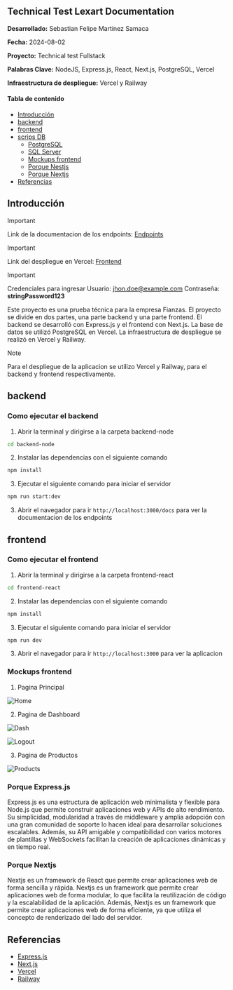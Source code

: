 ## Technical Test Lexart Documentation

**Desarrollado:** Sebastian Felipe Martinez Samaca

**Fecha:** 2024-08-02

**Proyecto:** Technical test Fullstack

**Palabras Clave:** NodeJS, Express.js, React, Next.js, PostgreSQL, Vercel

**Infraestructura de despliegue:** Vercel y Railway

#### Tabla de contenido

- [Introducción](#introducción)
- [backend](#backend)
- [frontend](#frontend)
- [scrips DB](#scripts-db)
  - [PostgreSQL](#postgresql)
  - [SQL Server](#sql-server)
  - [Mockups frontend](#mockups-frontend)
  - [Porque Nestjs](#porque-nestjs)
  - [Porque Nextjs](#porque-nextjs)
- [Referencias](#referencias)

## Introducción

> [!IMPORTANT]
> Link de la documentacion de los endpoints: [Endpoints](https://technical-test-lexart-development.up.railway.app/docs)

> [!IMPORTANT]
> Link del despliegue en Vercel: [Frontend]()

> [!IMPORTANT]
> Credenciales para ingresar
> Usuario: jhon.doe@example.com
> Contraseña: **stringPassword123**

Este proyecto es una prueba técnica para la empresa Fianzas. El proyecto se divide en dos partes, una parte backend y una parte frontend. El backend se desarrolló con Express.js y el frontend con Next.js. La base de datos se utilizó PostgreSQL en Vercel. La infraestructura de despliegue se realizó en Vercel y Railway.

> [!NOTE]
> Para el despliegue de la aplicacion se utilizo Vercel y Railway, para el backend y frontend respectivamente.

## backend

### Como ejecutar el backend

1. Abrir la terminal y dirigirse a la carpeta backend-node

```bash
cd backend-node
```

2. Instalar las dependencias con el siguiente comando

```bash
npm install
```

3. Ejecutar el siguiente comando para iniciar el servidor

```bash
npm run start:dev
```

3. Abrir el navegador para ir `http://localhost:3000/docs` para ver la documentacion de los endpoints

## frontend

### Como ejecutar el frontend

1. Abrir la terminal y dirigirse a la carpeta frontend-react

```bash
cd frontend-react
```

2. Instalar las dependencias con el siguiente comando

```bash
npm install
```

3. Ejecutar el siguiente comando para iniciar el servidor

```bash
npm run dev
```

3. Abrir el navegador para ir `http://localhost:3000` para ver la aplicacion

### Mockups frontend

1. Pagina Principal

![Home](./assets/home.png)

2. Pagina de Dashboard

![Dash](./assets/dash.png)

![Logout](./assets/products.png)

3. Pagina de Productos

![Products](./assets/logout.png)

### Porque Express.js

Express.js es una estructura de aplicación web minimalista y flexible para Node.js que permite construir aplicaciones web y APIs de alto rendimiento. Su simplicidad, modularidad a través de middleware y amplia adopción con una gran comunidad de soporte lo hacen ideal para desarrollar soluciones escalables. Además, su API amigable y compatibilidad con varios motores de plantillas y WebSockets facilitan la creación de aplicaciones dinámicas y en tiempo real.

### Porque Nextjs

Nextjs es un framework de React que permite crear aplicaciones web de forma sencilla y rápida. Nextjs es un framework que permite crear aplicaciones web de forma modular, lo que facilita la reutilización de código y la escalabilidad de la aplicación. Además, Nextjs es un framework que permite crear aplicaciones web de forma eficiente, ya que utiliza el concepto de renderizado del lado del servidor.

## Referencias

- [Express.js](https://expressjs.com/)
- [Next.js](https://nextjs.org/)
- [Vercel](https://vercel.com/)
- [Railway](https://railway.app/)